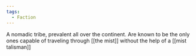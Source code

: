 ```yaml
---
tags:
  - Faction
---
```

A nomadic tribe, prevalent all over the continent.
Are known to be the only ones capable of traveling through [[the mist]] without the help of a [[mist talisman]]
